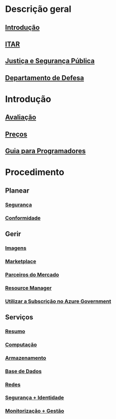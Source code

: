 # Descrição geral
## [Introdução](../azure-government-overview.md?toc=%2fazure%2fazure-government%2ftoc.json)
## [ITAR](documentation-government-overview-itar.md)
## [Justiça e Segurança Pública](documentation-government-overview-jps.md)
## [Departamento de Defesa](documentation-government-overview-dod.md)

# Introdução
## [Avaliação](https://azuregov.microsoft.com/trial/azuregovtrial)
## [Preços](https://azure.microsoft.com/pricing/)
## [Guia para Programadores](../azure-government-developer-guide.md?toc=%2fazure%2fazure-government%2ftoc.json)

# Procedimento
## Planear
### [Segurança](documentation-government-plan-security.md)
### [Conformidade](documentation-government-plan-compliance.md)
## Gerir
### [Imagens](../azure-government-image-gallery.md?toc=%2fazure%2fazure-government%2ftoc.json)
### [Marketplace](documentation-government-manage-marketplace.md)
### [Parceiros do Mercado](documentation-government-manage-marketplace-partners.md)
### [Resource Manager](documentation-government-manage-azure-resource-manager.md)
### [Utilizar a Subscrição no Azure Government](documentation-government-manage-subscriptions.md)
## Serviços
### [Resumo](documentation-government-services.md)
### [Computação](documentation-government-compute.md)
### [Armazenamento](documentation-government-services-storage.md)
### [Base de Dados](documentation-government-services-database.md)
### [Redes](documentation-government-networking.md)
### [Segurança + Identidade](documentation-government-services-securityandidentity.md)
### [Monitorização + Gestão](documentation-government-services-monitoringandmanagement.md)





<!--HONumber=Nov16_HO2-->


